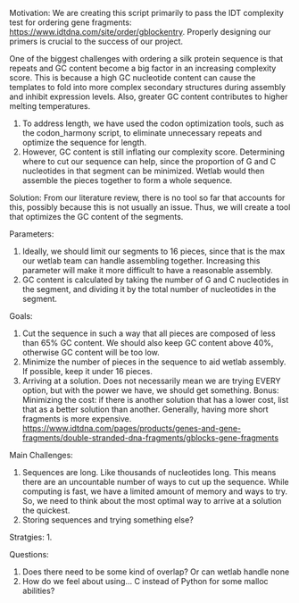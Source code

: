 Motivation:
We are creating this script primarily to pass the IDT complexity test for ordering gene fragments: https://www.idtdna.com/site/order/gblockentry. Properly designing our primers is crucial to the success of our project.

One of the biggest challenges with ordering a silk protein sequence is that repeats and GC content become a big factor in an increasing complexity score. This is because a high GC nucleotide content can cause the templates to fold into more complex secondary structures during assembly and inhibit expression levels. Also, greater GC content contributes to higher melting temperatures.

1. To address length, we have used the codon optimization tools, such as the codon_harmony script, to eliminate unnecessary repeats and optimize the sequence for length.
2. However, GC content is still inflating our complexity score. Determining where to cut our sequence can help, since the proportion of G and C nucleotides in that segment can be minimized. Wetlab would then assemble the pieces together to form a whole sequence. 

Solution: From our literature review, there is no tool so far that accounts for this, possibly because this is not usually an issue. Thus, we will create a tool that optimizes the GC content of the segments.

Parameters:
1. Ideally, we should limit our segments to 16 pieces, since that is the max our wetlab team can handle assembling together. Increasing this parameter will make it more difficult to have a reasonable assembly.
2. GC content is calculated by taking the number of G and C nucleotides in the segment, and dividing it by the total number of nucleotides in the segment.

Goals:
1. Cut the sequence in such a way that all pieces are composed of less than 65% GC content. We should also keep GC content above 40%, otherwise GC content will be too low.
2. Minimize the number of pieces in the sequence to aid wetlab assembly. If possible, keep it under 16 pieces.
3. Arriving at a solution. Does not necessarily mean we are trying EVERY option, but with the power we have, we should get something.
Bonus: Minimizing the cost: if there is another solution that has a lower cost, list that as a better solution than another. Generally, having more short fragments is more expensive. https://www.idtdna.com/pages/products/genes-and-gene-fragments/double-stranded-dna-fragments/gblocks-gene-fragments

Main Challenges:
1. Sequences are long. Like thousands of nucleotides long. This means there are an uncountable number of ways to cut up the sequence. While computing is fast, we have a limited amount of memory and ways to try. So, we need to think about the most optimal way to arrive at a solution the quickest.
2. Storing sequences and trying something else?

Stratgies:
1. 

Questions:
1. Does there need to be some kind of overlap? Or can wetlab handle none
2. How do we feel about using... C instead of Python for some malloc abilities?